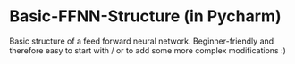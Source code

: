 # Basic-FFNN-Structure (in Pycharm)
Basic structure of a feed forward neural network. Beginner-friendly and therefore easy to start with / or to add some more complex modifications :)
